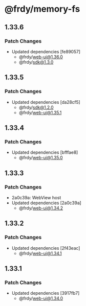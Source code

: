 # @frdy/memory-fs

## 1.33.6

### Patch Changes

- Updated dependencies [fe89057]
  - @frdy/web-ui@1.36.0
  - @frdy/sdk@1.3.0

## 1.33.5

### Patch Changes

- Updated dependencies [da28cf5]
  - @frdy/sdk@1.2.0
  - @frdy/web-ui@1.35.1

## 1.33.4

### Patch Changes

- Updated dependencies [bfffae8]
  - @frdy/web-ui@1.35.0

## 1.33.3

### Patch Changes

- 2a0c39a: WebView host
- Updated dependencies [2a0c39a]
  - @frdy/web-ui@1.34.2

## 1.33.2

### Patch Changes

- Updated dependencies [2f43eac]
  - @frdy/web-ui@1.34.1

## 1.33.1

### Patch Changes

- Updated dependencies [3917fb7]
  - @frdy/web-ui@1.34.0
